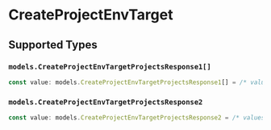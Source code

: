 # CreateProjectEnvTarget


## Supported Types

### `models.CreateProjectEnvTargetProjectsResponse1[]`

```typescript
const value: models.CreateProjectEnvTargetProjectsResponse1[] = /* values here */
```

### `models.CreateProjectEnvTargetProjectsResponse2`

```typescript
const value: models.CreateProjectEnvTargetProjectsResponse2 = /* values here */
```

